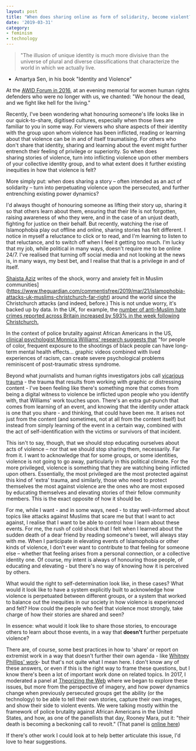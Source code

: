 ```yaml
---
layout: post
title: "When does sharing online as form of solidarity, become violent?"
date: '2019-03-31'
category:
- feminism
- technology
---
```


>"The illusion of unique identity is much more divisive than the universe of plural and diverse classifications that characterize the world in which we actually live.
- Amartya Sen, in his book "Identity and Violence"

At the [AWID Forum in 2016](https://www.awid.org/awid-international-forum), at an evening memorial for women human rights defenders who were no longer with us, we chanted: "We honour the dead, and we fight like hell for the living."

Recently, I've been wondering what honouring someone's life looks like in our quick-to-share, digitised cultures, especially when those lives are familiar to you in some way. For viewers who share aspects of their identity with the group upon whom violence has been inflicted, reading or learning about that violence can be in and of itself traumatising. For others who don't share that identity, sharing and learning about the event might further entrench their feeling of privilege or superiority. So when does sharing stories of violence, turn into inflicting violence upon other members of your collective identity group, and to what extent does it further existing inequities in how that violence is felt? 

More simply put: when does sharing a story – often intended as an act of solidarity – turn into perpetuating violence upon the persecuted, and further entrenching existing power dynamics?

<!--more-->

I'd always thought of honouring someone as lifting their story up, sharing it so that others learn about them, ensuring that their life is not forgotten, raising awareness of who they were, and in the case of an unjust death, fighting for justice on their behalf. But recently, watching the rise of Islamophobia play out offline and online, sharing stories has felt different. I notice in myself a reluctance to click or to read, and I'm learning to listen to that reluctance, and to switch off when I feel it getting too much. I'm lucky that my job, while political in many ways, doesn't require me to be online 24/7. I've realised that turning off social media and not looking at the news is, in many ways, my best bet, and I realise that that is a privilege in and of itself.

[Shaista Aziz](https://twitter.com/shaistaAziz) writes of the shock, worry and anxiety felt in Muslim communities](https://www.theguardian.com/commentisfree/2019/mar/21/islamophobia-attacks-uk-muslims-christchurch-far-right) around the world since the Christchurch attacks (and indeed, before.) This is not undue worry, it's backed up by data. In the UK, for example, the [number of anti-Muslim hate crimes reported across Britain increased by 593% in the week following Christchurch.](https://www.theguardian.com/society/2019/mar/22/anti-muslim-hate-crimes-soar-in-uk-after-christchurch-shootings) 

In the context of police brutality against African Americans in the US, [clinical psychologist Monnica Williams' research suggests that](https://www.pbs.org/newshour/nation/black-pain-gone-viral-racism-graphic-videos-can-create-ptsd-like-trauma) "for people of color, frequent exposure to the shootings of black people can have long-term mental health effects... graphic videos combined with lived experiences of racism, can create severe psychological problems reminiscent of post-traumatic stress syndrome.

Beyond what journalists and human rights investigators jobs call [vicarious trauma](https://firstdraftnews.org/inside-storyful-vicarious-trauma-ensuring-well-newsroom/) - the trauma that results from working with graphic or distressing content - I've been feeling like there's something more that comes from being a digital witness to violence be inflicted upon people who you identify with, that Williams' work touches upon. There's an extra gut-punch that comes from learning of an event, and knowing that the identity under attack is one that you share - and thinking, that could have been me. It arises not just from the content (and sometimes, not at all from the content itself) but instead from simply learning of the event in a certain way, combined with the act of self-identification with the victims or survivors of that incident. 

This isn't to say, though, that we should stop educating ourselves about acts of violence – nor that we should stop sharing them, necessarily. Far from it. I want to acknowledge that for some groups, or some identities, violence is not going to go away, particularly in this political climate. For the more privileged, violence is something that they are watching being inflicted upon others. Essentially, the most privileged are the most protected against this kind of 'extra' trauma, and similarly, those who need to protect themselves the most against violence are the ones who are most exposed by educating themselves and elevating stories of their fellow community members. This is the exact opposite of how it should be. 

For me, while I want - and in some ways, need - to stay well-informed about topics like attacks against Muslims that scare me but that I want to act against, I realise that I want to be able to control how I learn about these events. For me, the rush of cold shock that I felt when I learned about the sudden death of a dear friend by reading someone's tweet, will always stay with me. When I participate in elevating events of Islamophobia or other kinds of violence, I don't ever want to contribute to that feeling for someone else – whether that feeling arises from a personal connection, or a collective identity one. Of course, my intent is always of honouring those people, of educating and elevating - but there's no way of knowing how it is perceived by others.

What would the right to self-determination look like, in these cases? What would it look like to have a system explicitly built to acknowledge how violence is perpetuated between different groups, or a system that worked to balance out the inequities in our society in how violence is experienced and felt? How could the people who feel that violence most strongly, take charge of how their stories are shared and seen? 

In essence: what would it look like to share those stories, to encourage others to learn about those events, in a way that **doesn't** further perpetuate violence? 

There are, of course, some best practices in how to 'share' or report on extremist work in a way that doesn't further their own agenda - like [Whitney Phillips' work](https://datasociety.net/output/oxygen-of-amplification/)- but that's not quite what I mean here. I don't know any of these answers, or even if this is the right way to frame these questions, but I know there's been a lot of important work done on related topics. In 2017, I moderated a panel at [Theorizing the Web](http://theorizingtheweb.tumblr.com/2017/program) where we began to explore these issues, but more from the perspective of imagery, and how power dynamics change when previously persecuted groups get the ability (or the technology) to be able to tell their own stories, capture their own images, and show their side to violent events. We were talking mostly within the framework of police brutality against African Americans in the United States, and how, as one of the panellists that day, Rooney Mara, put it: "their death is becoming a beckoning call to revolt." (That panel is [online here](https://archive.org/details/TtW17/TtW17-b6_The_mis_Use_of_Culture.mp4)) 

If there's other work I could look at to help better articulate this issue, I'd love to hear suggestions. 

